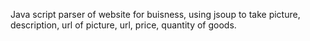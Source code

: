 Java script parser of website for buisness, using jsoup to take picture, description, url of picture, url, price, quantity of goods.

